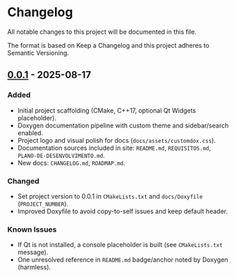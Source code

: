 # Changelog

All notable changes to this project will be documented in this file.

The format is based on Keep a Changelog and this project adheres to Semantic Versioning.

## [0.0.1] - 2025-08-17
### Added
- Initial project scaffolding (CMake, C++17, optional Qt Widgets placeholder).
- Doxygen documentation pipeline with custom theme and sidebar/search enabled.
- Project logo and visual polish for docs (`docs/assets/customdox.css`).
- Documentation sources included in site: `README.md`, `REQUISITOS.md`, `PLANO-DE-DESENVOLVIMENTO.md`.
- New docs: `CHANGELOG.md`, `ROADMAP.md`.

### Changed
- Set project version to 0.0.1 in `CMakeLists.txt` and `docs/Doxyfile` (`PROJECT_NUMBER`).
- Improved Doxyfile to avoid copy-to-self issues and keep default header.

### Known Issues
- If Qt is not installed, a console placeholder is built (see `CMakeLists.txt` message).
- One unresolved reference in `README.md` badge/anchor noted by Doxygen (harmless).

[0.0.1]: https://github.com/<your-org-or-user>/GenAi-E-Book-Reader/releases/tag/v0.0.1
